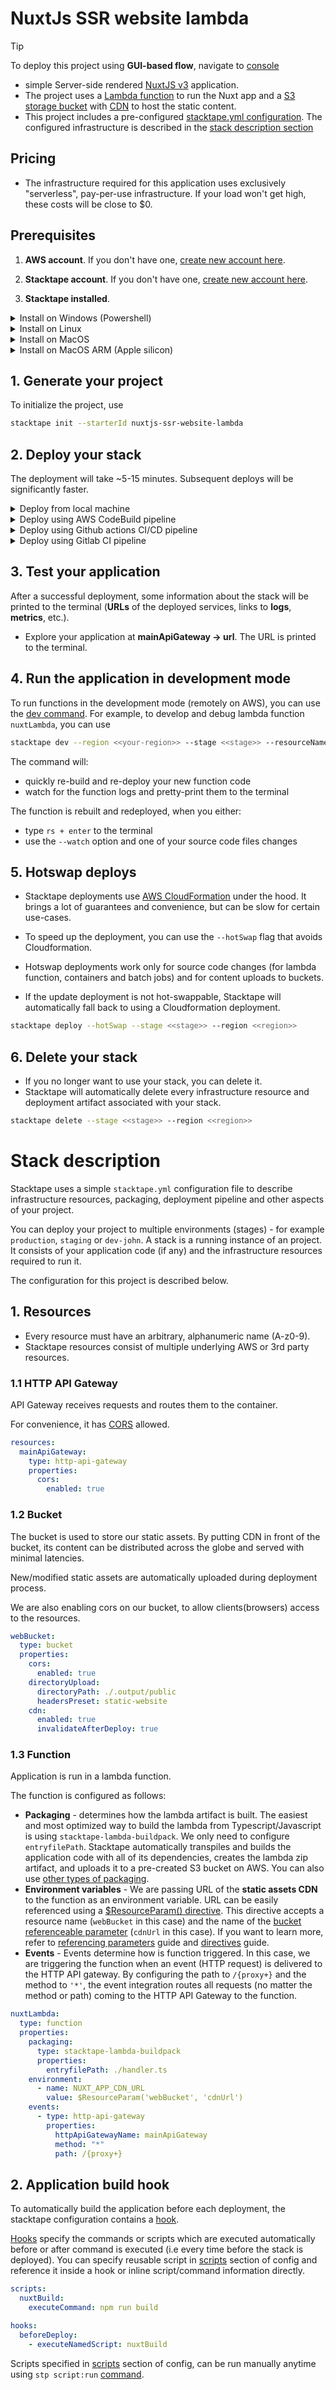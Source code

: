
# NuxtJs SSR website lambda

> [!TIP]
> To deploy this project using **GUI-based flow**, navigate to [console](https://console.stacktape.com/create-new-project/git-project-using-console?name=my-stacktape-app&repositoryType=public&repositoryUrl=https://github.com/stacktape/starter-nuxtjs-ssr-website-lambda)

- simple Server-side rendered [NuxtJS v3](https://v3.nuxtjs.org/) application.
- The project uses a [Lambda function](https://docs.stacktape.com/compute-resources/lambda-functions/) to run the Nuxt
  app and a [S3 storage bucket](https://docs.stacktape.com/resources/buckets/) with
  [CDN](https://docs.stacktape.com/resources/cdns/) to host the static content.
- This project includes a pre-configured [stacktape.yml configuration](stacktape.yml).
The configured infrastructure is described in the [stack description section](#stack-description)

## Pricing


- The infrastructure required for this application uses exclusively "serverless", pay-per-use infrastructure. If your load won't get high, these costs will be close to $0.

## Prerequisites

1. **AWS account**. If you don't have one, [create new account here](https://portal.aws.amazon.com/billing/signup).

2. **Stacktape account**. If you don't have one, [create new account here](https://console.stacktape.com/sign-up).

3. **Stacktape installed**.

  <details>
  <summary>Install on Windows (Powershell)</summary>

  ```bash
  iwr https://installs.stacktape.com/windows.ps1 -useb | iex
  ```

  </details>
  <details>
  <summary>Install on Linux</summary>

  ```bash
  curl -L https://installs.stacktape.com/linux.sh | sh
  ```

  </details>
  <details>
  <summary>Install on MacOS</summary>

  ```bash
  curl -L https://installs.stacktape.com/macos.sh | sh
  ```

  </details>
  <details>
  <summary>Install on MacOS ARM (Apple silicon)</summary>

  ```bash
  curl -L https://installs.stacktape.com/macos-arm.sh | sh
  ```

  </details>




## 1. Generate your project
To initialize the project, use

```bash
stacktape init --starterId nuxtjs-ssr-website-lambda
```




## 2. Deploy your stack

The deployment will take ~5-15 minutes. Subsequent deploys will be significantly faster.

<details>
<summary>Deploy from local machine</summary>

<br />

The deployment from local machine will build and deploy the application from your system. This means you also need to have:
- Docker. To install Docker on your system, you can follow [this guide](https://docs.docker.com/get-docker/).- Node.js installed.

<br />

To perform the deployment, use the following command:

```bash
stacktape deploy --stage <<stage>> --region <<region>>
```

`stage` is an arbitrary name of your environment (for example **staging**, **production** or **dev-john**)

`region` is the AWS region, where your stack will be deployed to. All the available regions are listed below.

<br />

| Region name & Location     | code           |
  | -------------------------- | -------------- |
  | Europe (Ireland)           | eu-west-1      |
  | Europe (London)            | eu-west-2      |
  | Europe (Frankfurt)         | eu-central-1   |
  | Europe (Milan)             | eu-south-1     |
  | Europe (Paris)             | eu-west-3      |
  | Europe (Stockholm)         | eu-north-1     |
  | US East (Ohio)             | us-east-2      |
  | US East (N. Virginia)      | us-east-1      |
  | US West (N. California)    | us-west-1      |
  | US West (Oregon)           | us-west-2      |
  | Canada (Central)           | ca-central-1   |
  | Africa (Cape Town)         | af-south-1     |
  | Asia Pacific (Hong Kong)   | ap-east-1      |
  | Asia Pacific (Mumbai)      | ap-south-1     |
  | Asia Pacific (Osaka-Local) | ap-northeast-3 |
  | Asia Pacific (Seoul)       | ap-northeast-2 |
  | Asia Pacific (Singapore)   | ap-southeast-1 |
  | Asia Pacific (Sydney)      | ap-southeast-2 |
  | Asia Pacific (Tokyo)       | ap-northeast-1 |
  | China (Beijing)            | cn-north-1     |
  | China (Ningxia)            | cn-northwest-1 |
  | Middle East (Bahrain)      | me-south-1     |
  | South America (São Paulo)  | sa-east-1      |

</details>
<details>
<summary>Deploy using AWS CodeBuild pipeline</summary>

<br />

Deployment using AWS CodeBuild will build and deploy your application inside [AWS CodeBuild pipeline](https://aws.amazon.com/codebuild/). To perform the deployment, use

```bash
stacktape codebuild:deploy --stage <<stage>> --region <<region>>
```

`stage` is an arbitrary name of your environment (for example **staging**, **production** or **dev-john**)

`region` is the AWS region, where your stack will be deployed to. All the available regions are listed below.

<br />

| Region name & Location     | code           |
  | -------------------------- | -------------- |
  | Europe (Ireland)           | eu-west-1      |
  | Europe (London)            | eu-west-2      |
  | Europe (Frankfurt)         | eu-central-1   |
  | Europe (Milan)             | eu-south-1     |
  | Europe (Paris)             | eu-west-3      |
  | Europe (Stockholm)         | eu-north-1     |
  | US East (Ohio)             | us-east-2      |
  | US East (N. Virginia)      | us-east-1      |
  | US West (N. California)    | us-west-1      |
  | US West (Oregon)           | us-west-2      |
  | Canada (Central)           | ca-central-1   |
  | Africa (Cape Town)         | af-south-1     |
  | Asia Pacific (Hong Kong)   | ap-east-1      |
  | Asia Pacific (Mumbai)      | ap-south-1     |
  | Asia Pacific (Osaka-Local) | ap-northeast-3 |
  | Asia Pacific (Seoul)       | ap-northeast-2 |
  | Asia Pacific (Singapore)   | ap-southeast-1 |
  | Asia Pacific (Sydney)      | ap-southeast-2 |
  | Asia Pacific (Tokyo)       | ap-northeast-1 |
  | China (Beijing)            | cn-north-1     |
  | China (Ningxia)            | cn-northwest-1 |
  | Middle East (Bahrain)      | me-south-1     |
  | South America (São Paulo)  | sa-east-1      |

</details>
<details>
<summary>Deploy using Github actions CI/CD pipeline</summary>

<br />

1. If you don't have one, create a new repository at https://github.com/new
2. Create Github repository secrets: https://docs.stacktape.com/user-guides/ci-cd/#2-create-github-repository-secrets
3. Replace `<<stage>>` and `<<region>>` in the .github/workflows/deploy.yml file.
4. `git init --initial-branch=main`
5. `git add .`
6. `git commit -m "setup stacktape project"`
7. `git remote add origin git@github.com:<<namespace-name>>/<<repo-name>>.git`
8. `git push -u origin main`
9. To monitor the deployment progress, navigate to your github project and select the Actions tab

`stage` is an arbitrary name of your environment (for example **staging**, **production** or **dev-john**)

`region` is the AWS region, where your stack will be deployed to. All the available regions are listed below.

<br />

| Region name & Location     | code           |
  | -------------------------- | -------------- |
  | Europe (Ireland)           | eu-west-1      |
  | Europe (London)            | eu-west-2      |
  | Europe (Frankfurt)         | eu-central-1   |
  | Europe (Milan)             | eu-south-1     |
  | Europe (Paris)             | eu-west-3      |
  | Europe (Stockholm)         | eu-north-1     |
  | US East (Ohio)             | us-east-2      |
  | US East (N. Virginia)      | us-east-1      |
  | US West (N. California)    | us-west-1      |
  | US West (Oregon)           | us-west-2      |
  | Canada (Central)           | ca-central-1   |
  | Africa (Cape Town)         | af-south-1     |
  | Asia Pacific (Hong Kong)   | ap-east-1      |
  | Asia Pacific (Mumbai)      | ap-south-1     |
  | Asia Pacific (Osaka-Local) | ap-northeast-3 |
  | Asia Pacific (Seoul)       | ap-northeast-2 |
  | Asia Pacific (Singapore)   | ap-southeast-1 |
  | Asia Pacific (Sydney)      | ap-southeast-2 |
  | Asia Pacific (Tokyo)       | ap-northeast-1 |
  | China (Beijing)            | cn-north-1     |
  | China (Ningxia)            | cn-northwest-1 |
  | Middle East (Bahrain)      | me-south-1     |
  | South America (São Paulo)  | sa-east-1      |

</details>
<details>
<summary>Deploy using Gitlab CI pipeline</summary>

<br />

1. If you don't have one, create a new repository at https://gitlab.com/projects/new
2. Create Gitlab repository secrets: https://docs.stacktape.com/user-guides/ci-cd/#2-create-gitlab-repository-secrets
3. replace `<<stage>>` and `<<region>>` in the .gitlab-ci.yml file.
4. `git init --initial-branch=main`
5. `git add .`
6. `git commit -m "setup stacktape project"`
7. `git remote add origin git@gitlab.com:<<namespace-name>>/<<repo-name>>.git`
8. `git push -u origin main`
9. `To monitor the deployment progress, navigate to your gitlab project and select CI/CD->jobs`

`stage` is an arbitrary name of your environment (for example **staging**, **production** or **dev-john**)

`region` is the AWS region, where your stack will be deployed to. All the available regions are listed below.

<br />

| Region name & Location     | code           |
  | -------------------------- | -------------- |
  | Europe (Ireland)           | eu-west-1      |
  | Europe (London)            | eu-west-2      |
  | Europe (Frankfurt)         | eu-central-1   |
  | Europe (Milan)             | eu-south-1     |
  | Europe (Paris)             | eu-west-3      |
  | Europe (Stockholm)         | eu-north-1     |
  | US East (Ohio)             | us-east-2      |
  | US East (N. Virginia)      | us-east-1      |
  | US West (N. California)    | us-west-1      |
  | US West (Oregon)           | us-west-2      |
  | Canada (Central)           | ca-central-1   |
  | Africa (Cape Town)         | af-south-1     |
  | Asia Pacific (Hong Kong)   | ap-east-1      |
  | Asia Pacific (Mumbai)      | ap-south-1     |
  | Asia Pacific (Osaka-Local) | ap-northeast-3 |
  | Asia Pacific (Seoul)       | ap-northeast-2 |
  | Asia Pacific (Singapore)   | ap-southeast-1 |
  | Asia Pacific (Sydney)      | ap-southeast-2 |
  | Asia Pacific (Tokyo)       | ap-northeast-1 |
  | China (Beijing)            | cn-north-1     |
  | China (Ningxia)            | cn-northwest-1 |
  | Middle East (Bahrain)      | me-south-1     |
  | South America (São Paulo)  | sa-east-1      |

</details>

## 3. Test your application

After a successful deployment, some information about the stack will be printed to the terminal (**URLs** of the deployed services, links to **logs**, **metrics**, etc.).

- Explore your application at **mainApiGateway -> url**. The URL is printed to the terminal.


## 4. Run the application in development mode
To run functions in the development mode (remotely on AWS), you can use the
[dev command](https://docs.stacktape.com/cli/commands/dev/). For example, to develop and debug lambda function `nuxtLambda`, you can use

```bash
stacktape dev --region <<your-region>> --stage <<stage>> --resourceName nuxtLambda
```

The command will:
- quickly re-build and re-deploy your new function code
- watch for the function logs and pretty-print them to the terminal

The function is rebuilt and redeployed, when you either:
- type `rs + enter` to the terminal
- use the `--watch` option and one of your source code files changes

## 5. Hotswap deploys
- Stacktape deployments use [AWS CloudFormation](https://docs.aws.amazon.com/AWSCloudFormation/latest/UserGuide/Welcome.html) under the hood. It
  brings a lot of guarantees and convenience, but can be slow for certain use-cases.

- To speed up the deployment, you can use the `--hotSwap` flag that avoids Cloudformation.
- Hotswap deployments work only for source code changes (for lambda function, containers and batch jobs) and for content uploads to buckets.
- If the update deployment is not hot-swappable, Stacktape will automatically fall back to using a Cloudformation deployment.
```bash
stacktape deploy --hotSwap --stage <<stage>> --region <<region>>
```

## 6. Delete your stack

- If you no longer want to use your stack, you can delete it.
- Stacktape will automatically delete every infrastructure resource and deployment artifact associated with your stack.

```bash
stacktape delete --stage <<stage>> --region <<region>>
```

# Stack description

  Stacktape uses a simple `stacktape.yml` configuration file to describe infrastructure resources, packaging, deployment
  pipeline and other aspects of your project.

  You can deploy your project to multiple environments (stages) - for
  example `production`, `staging` or `dev-john`. A stack is a running instance of an project. It consists of your application
  code (if any) and the infrastructure resources required to run it.

  The configuration for this project is described below.

  ## 1. Resources

  - Every resource must have an arbitrary, alphanumeric name (A-z0-9).
  - Stacktape resources consist of multiple underlying AWS or 3rd party resources.
### 1.1 HTTP API Gateway

API Gateway receives requests and routes them to the container.

For convenience, it has [CORS](https://developer.mozilla.org/en-US/docs/Web/HTTP/CORS) allowed.

```yml
resources:
  mainApiGateway:
    type: http-api-gateway
    properties:
      cors:
        enabled: true
```

### 1.2 Bucket

The bucket is used to store our static assets. By putting CDN in front of the bucket, its content can be distributed
across the globe and served with minimal latencies.

New/modified static assets are automatically uploaded during deployment process.

We are also enabling cors on our bucket, to allow clients(browsers) access to the resources.

```yml
webBucket:
  type: bucket
  properties:
    cors:
      enabled: true
    directoryUpload:
      directoryPath: ./.output/public
      headersPreset: static-website
    cdn:
      enabled: true
      invalidateAfterDeploy: true
```

### 1.3 Function

Application is run in a lambda function.

The function is configured as follows:

- **Packaging** - determines how the lambda artifact is built. The easiest and most optimized way to build the lambda
  from Typescript/Javascript is using `stacktape-lambda-buildpack`. We only need to configure `entryfilePath`. Stacktape
  automatically transpiles and builds the application code with all of its dependencies, creates the lambda zip
  artifact, and uploads it to a pre-created S3 bucket on AWS. You can also use
  [other types of packaging](https://docs.stacktape.com/configuration/packaging/#packaging-lambda-functions).
- **Environment variables** - We are passing URL of the **static assets CDN** to the function as an environment
  variable. URL can be easily referenced using a
  [$ResourceParam() directive](https://docs.stacktape.com/configuration/directives/#resource-param). This directive
  accepts a resource name (`webBucket` in this case) and the name of the
  [bucket referenceable parameter](https://docs.stacktape.com/resources/buckets/#referenceable-parameters) (`cdnUrl` in
  this case). If you want to learn more, refer to
  [referencing parameters](https://docs.stacktape.com/configuration/referencing-parameters/) guide and
  [directives](https://docs.stacktape.com/configuration/directives) guide.
- **Events** - Events determine how is function triggered. In this case, we are triggering the function when an event
  (HTTP request) is delivered to the HTTP API gateway. By configuring the path to `/{proxy+}` and the method to `'*'`,
  the event integration routes all requests (no matter the method or path) coming to the HTTP API Gateway to the
  function.

```yml
nuxtLambda:
  type: function
  properties:
    packaging:
      type: stacktape-lambda-buildpack
      properties:
        entryfilePath: ./handler.ts
    environment:
      - name: NUXT_APP_CDN_URL
        value: $ResourceParam('webBucket', 'cdnUrl')
    events:
      - type: http-api-gateway
        properties:
          httpApiGatewayName: mainApiGateway
          method: "*"
          path: /{proxy+}
```

## 2. Application build hook

To automatically build the application before each deployment, the stacktape configuration contains a
[hook](https://docs.stacktape.com/configuration/hooks/).

[Hooks](https://docs.stacktape.com/configuration/hooks/) specify the commands or scripts which are executed
automatically before or after command is executed (i.e every time before the stack is deployed). You can specify
reusable script in [scripts](https://docs.stacktape.com/configuration/scripts/) section of config and reference it
inside a hook or inline script/command information directly.

```yml
scripts:
  nuxtBuild:
    executeCommand: npm run build

hooks:
  beforeDeploy:
    - executeNamedScript: nuxtBuild
```

Scripts specified in [scripts](https://docs.stacktape.com/configuration/scripts/) section of config, can be run manually
anytime using `stp script:run` [command](https://docs.stacktape.com/cli/commands/script-run/).
